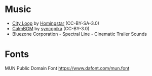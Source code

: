 
# Music

* [City Loop](http://opengameart.org/content/city-loop) by [Homingstar](http://opengameart.org/users/homingstar) (CC-BY-SA-3.0)
* [CalmBGM](http://opengameart.org/content/calm-bgm) by [syncopika](http://opengameart.org/users/syncopika) (CC-BY-3.0)
* Bluezone Corporation - Spectral Line - Cinematic Trailer Sounds

# Fonts

MUN Public Domain Font https://www.dafont.com/mun.font

